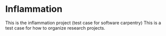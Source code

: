 # Inflammation
This is the inflammation project (test case for software carpentry)
This is a test case for how to organize research projects.
